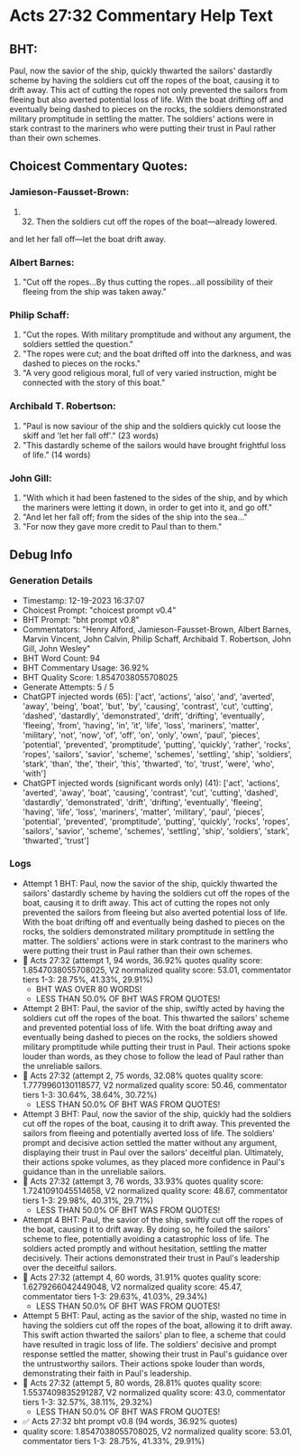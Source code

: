 # Acts 27:32 Commentary Help Text

## BHT:
Paul, now the savior of the ship, quickly thwarted the sailors' dastardly scheme by having the soldiers cut off the ropes of the boat, causing it to drift away. This act of cutting the ropes not only prevented the sailors from fleeing but also averted potential loss of life. With the boat drifting off and eventually being dashed to pieces on the rocks, the soldiers demonstrated military promptitude in settling the matter. The soldiers' actions were in stark contrast to the mariners who were putting their trust in Paul rather than their own schemes.

## Choicest Commentary Quotes:
### Jamieson-Fausset-Brown:
1. 32. Then the soldiers cut off the
	ropes of the boat—already lowered. 
	
and let her fall off—let
	the boat drift away.


### Albert Barnes:
1. "Cut off the ropes...By thus cutting the ropes...all possibility of their fleeing from the ship was taken away."

### Philip Schaff:
1. "Cut the ropes. With military promptitude and without any argument, the soldiers settled the question." 
2. "The ropes were cut; and the boat drifted off into the darkness, and was dashed to pieces on the rocks." 
3. "A very good religious moral, full of very varied instruction, might be connected with the story of this boat."

### Archibald T. Robertson:
1. "Paul is now saviour of the ship and the soldiers quickly cut loose the skiff and 'let her fall off'." (23 words)
2. "This dastardly scheme of the sailors would have brought frightful loss of life." (14 words)

### John Gill:
1. "With which it had been fastened to the sides of the ship, and by which the mariners were letting it down, in order to get into it, and go off."
2. "And let her fall off; from the sides of the ship into the sea..."
3. "For now they gave more credit to Paul than to them."


## Debug Info
### Generation Details
- Timestamp: 12-19-2023 16:37:07
- Choicest Prompt: "choicest prompt v0.4"
- BHT Prompt: "bht prompt v0.8"
- Commentators: "Henry Alford, Jamieson-Fausset-Brown, Albert Barnes, Marvin Vincent, John Calvin, Philip Schaff, Archibald T. Robertson, John Gill, John Wesley"
- BHT Word Count: 94
- BHT Commentary Usage: 36.92%
- BHT Quality Score: 1.8547038055708025
- Generate Attempts: 5 / 5
- ChatGPT injected words (65):
	['act', 'actions', 'also', 'and', 'averted', 'away', 'being', 'boat', 'but', 'by', 'causing', 'contrast', 'cut', 'cutting', 'dashed', 'dastardly', 'demonstrated', 'drift', 'drifting', 'eventually', 'fleeing', 'from', 'having', 'in', 'it', 'life', 'loss', 'mariners', 'matter', 'military', 'not', 'now', 'of', 'off', 'on', 'only', 'own', 'paul', 'pieces', 'potential', 'prevented', 'promptitude', 'putting', 'quickly', 'rather', 'rocks', 'ropes', 'sailors', 'savior', 'scheme', 'schemes', 'settling', 'ship', 'soldiers', 'stark', 'than', 'the', 'their', 'this', 'thwarted', 'to', 'trust', 'were', 'who', 'with']
- ChatGPT injected words (significant words only) (41):
	['act', 'actions', 'averted', 'away', 'boat', 'causing', 'contrast', 'cut', 'cutting', 'dashed', 'dastardly', 'demonstrated', 'drift', 'drifting', 'eventually', 'fleeing', 'having', 'life', 'loss', 'mariners', 'matter', 'military', 'paul', 'pieces', 'potential', 'prevented', 'promptitude', 'putting', 'quickly', 'rocks', 'ropes', 'sailors', 'savior', 'scheme', 'schemes', 'settling', 'ship', 'soldiers', 'stark', 'thwarted', 'trust']

### Logs
- Attempt 1 BHT: Paul, now the savior of the ship, quickly thwarted the sailors' dastardly scheme by having the soldiers cut off the ropes of the boat, causing it to drift away. This act of cutting the ropes not only prevented the sailors from fleeing but also averted potential loss of life. With the boat drifting off and eventually being dashed to pieces on the rocks, the soldiers demonstrated military promptitude in settling the matter. The soldiers' actions were in stark contrast to the mariners who were putting their trust in Paul rather than their own schemes.
- 🔄 Acts 27:32 (attempt 1, 94 words, 36.92% quotes quality score: 1.8547038055708025, V2 normalized quality score: 53.01, commentator tiers 1-3: 28.75%, 41.33%, 29.91%) 
	- BHT WAS OVER 80 WORDS! 
	- LESS THAN 50.0% OF BHT WAS FROM QUOTES!
- Attempt 2 BHT: Paul, the savior of the ship, swiftly acted by having the soldiers cut off the ropes of the boat. This thwarted the sailors' scheme and prevented potential loss of life. With the boat drifting away and eventually being dashed to pieces on the rocks, the soldiers showed military promptitude while putting their trust in Paul. Their actions spoke louder than words, as they chose to follow the lead of Paul rather than the unreliable sailors.
- 🔄 Acts 27:32 (attempt 2, 75 words, 32.08% quotes quality score: 1.7779960130118577, V2 normalized quality score: 50.46, commentator tiers 1-3: 30.64%, 38.64%, 30.72%) 
	- LESS THAN 50.0% OF BHT WAS FROM QUOTES!
- Attempt 3 BHT: Paul, now the savior of the ship, quickly had the soldiers cut off the ropes of the boat, causing it to drift away. This prevented the sailors from fleeing and potentially averted loss of life. The soldiers' prompt and decisive action settled the matter without any argument, displaying their trust in Paul over the sailors' deceitful plan. Ultimately, their actions spoke volumes, as they placed more confidence in Paul's guidance than in the unreliable sailors.
- 🔄 Acts 27:32 (attempt 3, 76 words, 33.93% quotes quality score: 1.7241091045514658, V2 normalized quality score: 48.67, commentator tiers 1-3: 29.98%, 40.31%, 29.71%) 
	- LESS THAN 50.0% OF BHT WAS FROM QUOTES!
- Attempt 4 BHT: Paul, the savior of the ship, swiftly cut off the ropes of the boat, causing it to drift away. By doing so, he foiled the sailors' scheme to flee, potentially avoiding a catastrophic loss of life. The soldiers acted promptly and without hesitation, settling the matter decisively. Their actions demonstrated their trust in Paul's leadership over the deceitful sailors.
- 🔄 Acts 27:32 (attempt 4, 60 words, 31.91% quotes quality score: 1.6279266042449048, V2 normalized quality score: 45.47, commentator tiers 1-3: 29.63%, 41.03%, 29.34%) 
	- LESS THAN 50.0% OF BHT WAS FROM QUOTES!
- Attempt 5 BHT: Paul, acting as the savior of the ship, wasted no time in having the soldiers cut off the ropes of the boat, allowing it to drift away. This swift action thwarted the sailors' plan to flee, a scheme that could have resulted in tragic loss of life. The soldiers' decisive and prompt response settled the matter, showing their trust in Paul's guidance over the untrustworthy sailors. Their actions spoke louder than words, demonstrating their faith in Paul's leadership.
- 🔄 Acts 27:32 (attempt 5, 80 words, 28.81% quotes quality score: 1.5537409835291287, V2 normalized quality score: 43.0, commentator tiers 1-3: 32.57%, 38.11%, 29.32%) 
	- LESS THAN 50.0% OF BHT WAS FROM QUOTES!
- ✅ Acts 27:32 bht prompt v0.8 (94 words, 36.92% quotes)
- quality score: 1.8547038055708025, V2 normalized quality score: 53.01, commentator tiers 1-3: 28.75%, 41.33%, 29.91%)